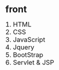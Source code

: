 # front

<style> li{font-size : 20px;} </style>

<ol>
  <li>HTML</li>
  <li>CSS</li>
  <li>JavaScript</li>
  <li>Jquery</li>
  <li>BootStrap</li>
  <li>Servlet & JSP</li>
</ol>
